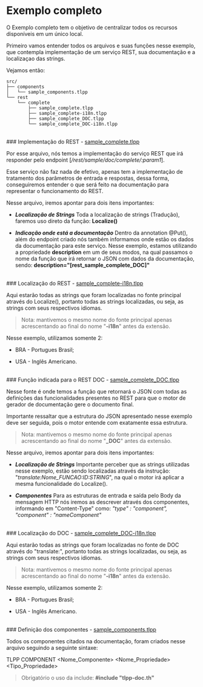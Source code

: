 # Exemplo completo

O Exemplo completo tem o objetivo de centralizar todos os recursos disponíveis em um único local.

Primeiro vamos entender todos os arquivos e suas funções nesse exemplo, que contempla implementação de um serviço REST, sua documentação e a localizaçao das strings.

Vejamos então:

```
src/
├── components
│   └── sample_components.tlpp
└── rest
    └── complete
        ├── sample_complete.tlpp
        ├── sample_complete-i18n.tlpp
        ├── sample_complete_DOC.tlpp
        └── sample_complete_DOC-i18n.tlpp
```
<br/>
### Implementação do REST - <u>sample_complete.tlpp</u>

Por esse arquivo, nós temos a implementação do serviço REST que irá responder pelo endpoint [*/rest/sample/doc/complete/:param1*].

Esse serviço não faz nada de efetivo, apenas tem a implementação de tratamento dos parâmetros de entrada e respostas, dessa forma, conseguiremos entender o que será feito na documentação para representar o funcionamento do REST.

Nesse arquivo, iremos apontar para dois itens importantes:

- ***Localização de Strings***
  Toda a localização de strings (Tradução), faremos uso direto da função:
  **Localize()**

- ***Indicação onde está a documentação***
  Dentro da annotation @Put(), além do endpoint criado nós também informamos onde estão os dados da documentação para este serviço. Nesse exemplo, estamos utilizando a propriedade **description** em um de seus modos, na qual passamos o nome da função que irá retornar o JSON com dados da documentação, sendo:
  **description="[rest_sample_complete_DOC]"**
  
<br/>
### Localização do REST - <u>sample_complete-i18n.tlpp</u>

Aqui estarão todas as strings que foram localizadas no fonte principal através do Localize(), portanto todas as strings localizadas, ou seja, as strings com seus respectivos idiomas.

> Nota: mantivemos o mesmo nome do fonte principal apenas acrescentando ao final do nome "**-i18n**" antes da extensão.

Nesse exemplo, utilizamos somente 2:

- BRA - Portugues Brasil;

- USA - Inglês Americano.

<br/>
### Função indicada para o REST DOC - <u>sample_complete_DOC.tlpp</u>

Nesse fonte é onde temos a função que retornará o JSON com todas as definições das funcionalidades presentes no REST para que o motor de gerador de documentação gere o documento final.

Importante ressaltar que a estrutura do JSON apresentado nesse exemplo deve ser seguida, pois o motor entende com exatamente essa estrutura.

> Nota: mantivemos o mesmo nome do fonte principal apenas acrescentando ao final do nome "**_DOC**" antes da extensão.

Nesse arquivo, iremos apontar para dois itens importantes:

* ***Localização de Strings***
  Importante perceber que as strings utilizadas nesse exemplo, estão sendo localizadas através da instrução: 
  "*translate:Nome_FUNCAO:ID:STRING*", na qual o motor irá aplicar a mesma funcionalidade do Localize().

* ***Componentes***
Para as estruturas de entrada e saída pelo Body da mensagem HTTP nós iremos as descrever através dos componentes, informando em "Content-Type" como: 
  *"type" : "component",*
  *"component" : "nameComponent"*

<br/>
### Localização do DOC - <u>sample_complete_DOC-i18n.tlpp</u>

Aqui estarão todas as strings que foram localizadas no fonte de DOC através do "translate:", portanto todas as strings localizadas, ou seja, as strings com seus respectivos idiomas.

> Nota: mantivemos o mesmo nome do fonte principal apenas acrescentando ao final do nome "**-i18n**" antes da extensão.

Nesse exemplo, utilizamos somente 2:

* BRA - Portugues Brasil;

* USA - Inglês Americano.

<br/>
### Definição dos componentes - <u>sample_components.tlpp</u>

Todos os componentes citados na documentação, foram criados nesse arquivo seguindo a seguinte sintaxe:

TLPP COMPONENT <Nome_Componente> <Nome_Propriedade> <Tipo_Propriedade> <Exemplo>

> Obrigatório o uso da include:
> **#include "tlpp-doc.th"**
